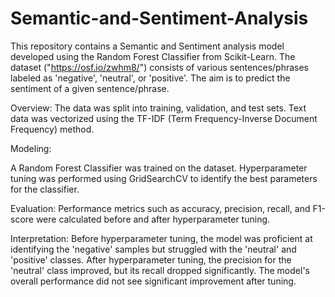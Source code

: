 # Semantic-and-Sentiment-Analysis


This repository contains a Semantic and Sentiment analysis model developed using the Random Forest Classifier from Scikit-Learn. The dataset ("https://osf.io/zwhm8/") consists of various sentences/phrases labeled as 'negative', 'neutral', or 'positive'. The aim is to predict the sentiment of a given sentence/phrase.

Overview:
The data was split into training, validation, and test sets.
Text data was vectorized using the TF-IDF (Term Frequency-Inverse Document Frequency) method.

Modeling:

A Random Forest Classifier was trained on the dataset.
Hyperparameter tuning was performed using GridSearchCV to identify the best parameters for the classifier.

Evaluation:
Performance metrics such as accuracy, precision, recall, and F1-score were calculated before and after hyperparameter tuning.

Interpretation:
Before hyperparameter tuning, the model was proficient at identifying the 'negative' samples but struggled with the 'neutral' and 'positive' classes. After hyperparameter tuning, the precision for the 'neutral' class improved, but its recall dropped significantly. The model's overall performance did not see significant improvement after tuning.
